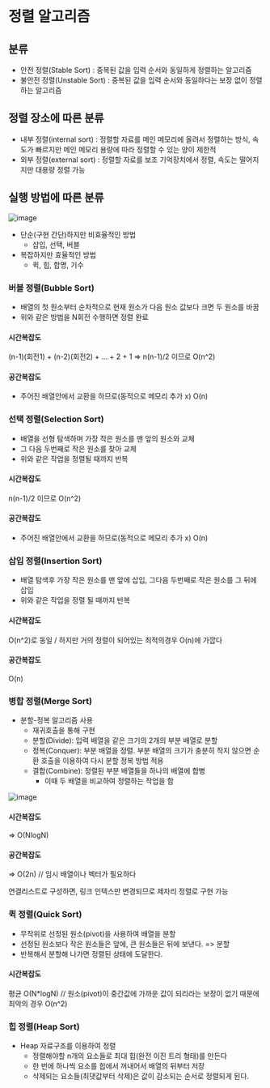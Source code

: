 # 정렬 알고리즘

## 분류

- 안전 정렬(Stable Sort) : 중복된 값을 입력 순서와 동일하게 정렬하는 알고리즘
- 불안전 정렬(Unstable Sort) : 중복된 값을 입력 순서와 동일하다는 보장 없이 정렬하는 알고리즘

## 정렬 장소에 따른 분류

- 내부 정렬(internal sort) : 정렬할 자료를 메인 메모리에 올려서 정렬하는 방식, 속도가 빠르지만 메인 메모리 용량에 따라 정렬할 수 있는 양이 제한적
- 외부 정렬(external sort) : 정렬할 자료를 보조 기억장치에서 정렬, 속도는 떨어지지만 대용량 정렬 가능

## 실행 방법에 따른 분류

![image](https://user-images.githubusercontent.com/92436863/227881189-06ac3c6c-aa4b-422f-a8a4-39ed97291490.png)

- 단순(구현 간단)하지만 비효율적인 방법
    - 삽입, 선택, 버블
- 복잡하지만 효율적인 방법
    - 퀵, 힙, 합명, 기수

### 버블 정렬(Bubble Sort)

- 배열의 첫 원소부터 순차적으로 현재 원소가 다음 원소 값보다 크면 두 원소를 바꿈
- 위와 같은 방법을 N회전 수행하면 정렬 완료

#### 시간복잡도
(n-1)(회전1) + (n-2)(회전2) + ... + 2 + 1 => n(n-1)/2 이므로 O(n^2)
#### 공간복잡도
- 주어진 배열안에서 교환을 하므로(동적으로 메모리 추가 x) O(n)

### 선택 정렬(Selection Sort)

- 배열을 선형 탐색하며 가장 작은 원소를 맨 앞의 원소와 교체
- 그 다음 두번째로 작은 원소를 찾아 교체
- 위와 같은 작업을 정렬될 때까지 반복

#### 시간복잡도
n(n-1)/2 이므로 O(n^2)
#### 공간복잡도
- 주어진 배열안에서 교환을 하므로(동적으로 메모리 추가 x) O(n)

### 삽입 정렬(Insertion Sort)

- 배열 탐색후 가장 작은 원소를 맨 앞에 삽입, 그다음 두번째로 작은 원소를 그 뒤에 삽입
- 위와 같은 작업을 정렬 될 때까지 반복

#### 시간복잡도
O(n^2)로 동일 / 하지만 거의 정렬이 되어있는 최적의경우 O(n)에 가깝다
#### 공간복잡도
O(n)

### 병합 정렬(Merge Sort)

- 분할-정복 알고리즘 사용
    - 재귀호출을 통해 구현
    - 분할(Divide): 입력 배열을 같은 크기의 2개의 부분 배열로 분할
    - 정복(Conquer): 부분 배열을 정렬. 부분 배열의 크기가 충분히 작지 않으면 순환 호출을 이용하여 다시 분할 정복 방법 적용
    - 결합(Combine): 정렬된 부분 배열들을 하나의 배열에 합병
        - 이때 두 배열을 비교하여 정렬하는 작업을 함


![image](https://user-images.githubusercontent.com/92436863/227889951-f9fb811a-dca0-42f8-93ee-f1aded057ef1.png)

#### 시간복잡도
=> O(NlogN)
#### 공간복잡도
=> O(2n)  // 임시 배열이나 벡터가 필요하다

연결리스트로 구성하면, 링크 인텍스만 변경되므로 제자리 정렬로 구현 가능

### 퀵 정렬(Quick Sort)
- 무작위로 선정된 원소(pivot)을 사용하여 배열을 분할
- 선정된 원소보다 작은 원소들은 앞에, 큰 원소들은 뒤에 보낸다. => 분할
- 반복해서 분할해 나가면 정렬된 상태에 도달한다.

#### 시간복잡도
평균 O(N*logN) // 원소(pivot)이 중간값에 가까운 값이 되리라는 보장이 없기 때문에 최악의 경우 O(n^2)

### 힙 정렬(Heap Sort)
- Heap 자료구조를 이용하여 정렬
    - 정렬해야할 n개의 요소들로 최대 힙(완전 이진 트리 형태)를 만든다
    - 한 번에 하나씩 요소를 힙에서 꺼내어서 배열의 뒤부터 저장
    - 삭제되는 요소들(최댓값부터 삭제)은 값이 감소되는 순서로 정렬되게 된다.